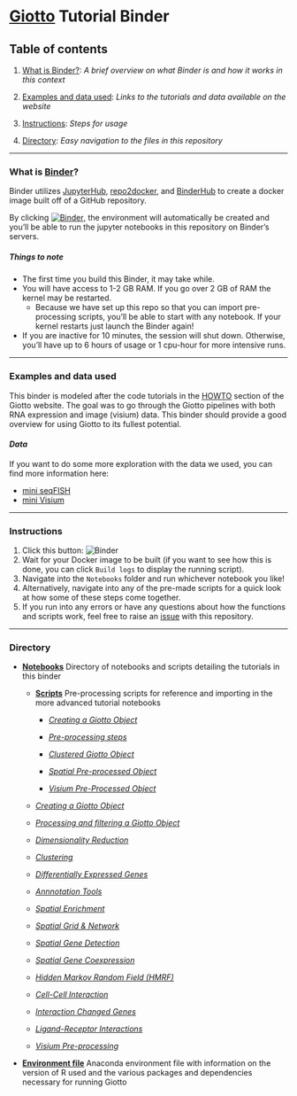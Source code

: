 # [Giotto](https://rubd.github.io/Giotto_site/index.html) Tutorial Binder

## Table of contents
1. [What is Binder?](https://github.com/ndelrossi7/giotto-tutorial-binder#what-is-binder): *A brief overview on what Binder is and how it works in this context*

2. [Examples and data used](https://github.com/ndelrossi7/giotto-tutorial-binder#examples-and-data-used): *Links to the tutorials and data available on the website*

3. [Instructions](https://github.com/ndelrossi7/giotto-tutorial-binder#instructions): *Steps for usage*

4. [Directory](https://github.com/ndelrossi7/giotto-tutorial-binder#directory): *Easy navigation to the files in this repository*

----------------------------

### What is [Binder](https://mybinder.readthedocs.io/en/latest/)?

Binder utilizes [JupyterHub](https://jupyterhub.readthedocs.io/en/stable/), [repo2docker](https://repo2docker.readthedocs.io/en/latest/), and [BinderHub](https://binderhub.readthedocs.io/en/latest/) to create a docker image built off of a GitHub repository. 

By clicking [![Binder](https://mybinder.org/badge_logo.svg)](https://mybinder.org/v2/gh/ndelrossi7/r-conda-binder/HEAD), the environment will automatically be created and you’ll be able to run the jupyter notebooks in this repository on Binder’s servers. 

##### *Things to note*
- The first time you build this Binder, it may take while.
- You will have access to 1-2 GB RAM. If you go over 2 GB of RAM the kernel may be restarted.
  - Because we have set up this repo so that you can import pre-processing scripts, you’ll be able to start with any notebook. If your kernel restarts just launch the Binder again!
- If you are inactive for 10 minutes, the session will shut down. Otherwise, you’ll have up to 6 hours of usage or 1 cpu-hour for more intensive runs. 

---------------------------

### Examples and data used

This binder is modeled after the code tutorials in the [HOWTO](https://rubd.github.io/Giotto_site/articles/getting_started.html#howtos) section of the Giotto website. The goal was to go through the Giotto pipelines with both RNA expression and image (visium) data. This binder should provide a good overview for using Giotto to its fullest potential. 

#### *Data*
If you want to do some more exploration with the data we used, you can find more information here:
- [mini seqFISH](https://rubd.github.io/Giotto_site/articles/mini_seqfish.html)
- [mini Visium](https://rubd.github.io/Giotto_site/articles/mini_visium.html)

---------------------------

### Instructions
1. Click this button: ![Binder](https://mybinder.org/badge_logo.svg)
2. Wait for your Docker image to be built (if you want to see how this is done, you can click ```Build logs``` to display the running script).
3. Navigate into the ```Notebooks``` folder and run whichever notebook you like!
4. Alternatively, navigate into any of the pre-made scripts for a quick look at how some of these steps come together.
5. If you run into any errors or have any questions about how the functions and scripts work, feel free to raise an [issue](https://github.com/ndelrossi7/giotto-tutorial-binder/issues) with this repository.

-------------------------------

### Directory

- [**Notebooks**](https://github.com/ndelrossi7/giotto-tutorial-binder/tree/main/notebooks) Directory of notebooks and scripts detailing the tutorials in this binder

  - [**Scripts**](https://github.com/ndelrossi7/giotto-tutorial-binder/tree/main/notebooks/scripts) Pre-processing scripts for reference and importing in the more advanced tutorial notebooks
    - [*Creating a Giotto Object*](https://github.com/ndelrossi7/giotto-tutorial-binder/blob/main/notebooks/scripts/my_giotto_object.R)
  
    - [*Pre-processing steps*](https://github.com/ndelrossi7/giotto-tutorial-binder/blob/main/notebooks/scripts/preprocess.R)
  
    - [*Clustered Giotto Object*](https://github.com/ndelrossi7/giotto-tutorial-binder/blob/main/notebooks/scripts/clustered_obj.R)
  
    - [*Spatial Pre-processed Object*](https://github.com/ndelrossi7/giotto-tutorial-binder/blob/main/notebooks/scripts/spatial_pre_process.R)
  
    - [*Visium Pre-Processed Object*](https://github.com/ndelrossi7/giotto-tutorial-binder/blob/main/notebooks/scripts/visium_obj.R)

  - [*Creating a Giotto Object*](https://github.com/ndelrossi7/giotto-tutorial-binder/blob/main/notebooks/a-Creating-a-Giotto-Object.ipynb)

  - [*Processing and filtering a Giotto Object*](https://github.com/ndelrossi7/giotto-tutorial-binder/blob/main/notebooks/b-Processing-and-Filtering-Giotto-Object.ipynb)

  - [*Dimensionality Reduction*](https://github.com/ndelrossi7/giotto-tutorial-binder/blob/main/notebooks/c-Dimensionality-Reduction.ipynb)

  - [*Clustering*](https://github.com/ndelrossi7/giotto-tutorial-binder/blob/main/notebooks/d-Clustering.ipynb)

  - [*Differentially Expressed Genes*](https://github.com/ndelrossi7/giotto-tutorial-binder/blob/main/notebooks/e-Differentially-Expressed-Genes.ipynb)

  - [*Annnotation Tools*](https://github.com/ndelrossi7/giotto-tutorial-binder/blob/main/notebooks/f-Annotation-Tools.ipynb)

  - [*Spatial Enrichment*](https://github.com/ndelrossi7/giotto-tutorial-binder/blob/main/notebooks/g-Spot-Enrichment-Tools.ipynb)

  - [*Spatial Grid & Network*](https://github.com/ndelrossi7/giotto-tutorial-binder/blob/main/notebooks/h-Spatial-Grid-or-Network.ipynb)

  - [*Spatial Gene Detection*](https://github.com/ndelrossi7/giotto-tutorial-binder/blob/main/notebooks/i-Spatial-Gene-Detection.ipynb)

  - [*Spatial Gene Coexpression*](https://github.com/ndelrossi7/giotto-tutorial-binder/blob/main/notebooks/j-Spatial-Gene-Coexpression.ipynb)

  - [*Hidden Markov Random Field (HMRF)*](https://github.com/ndelrossi7/giotto-tutorial-binder/blob/main/notebooks/k-Hidden-Markov-Random-Field.ipynb)

  - [*Cell-Cell Interaction*](https://github.com/ndelrossi7/giotto-tutorial-binder/blob/main/notebooks/l-Cell-Cell-Interaction-Enrichment.ipynb)

  - [*Interaction Changed Genes*](https://github.com/ndelrossi7/giotto-tutorial-binder/blob/main/notebooks/m-Interaction-Changed-Genes.ipynb)

  - [*Ligand-Receptor Interactions*](https://github.com/ndelrossi7/giotto-tutorial-binder/blob/main/notebooks/n-Ligand-receptor-interactions.ipynb)

  - [*Visium Pre-processing*](https://github.com/ndelrossi7/giotto-tutorial-binder/blob/main/notebooks/o-Visium-Preprocessing.ipynb)

- [**Environment file**](https://github.com/ndelrossi7/giotto-tutorial-binder/blob/main/environment.yml) Anaconda environment file with information on the version of R used and the various packages and dependencies necessary for running Giotto
